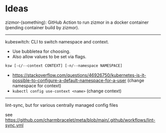 # Ideas

zizmor-(something): GitHub Action to run zizmor in a docker container (pending container build by zizmor).

----

kubeswitch: CLI to switch namespace and context.

- Use bubbletea for choosing.
- Also allow values to be set via flags.

```sh
ksw [-c/--context CONTEXT] [-n/--namespace NAMESPACE]
```

- https://stackoverflow.com/questions/46926750/kubernetes-is-it-possible-to-configure-a-default-namespace-for-a-user (change namespace for context)
- `kubectl config use-context <name>` (change context)

----

lint-sync, but for various centrally managed config files

see https://github.com/charmbracelet/meta/blob/main/.github/workflows/lint-sync.yml
